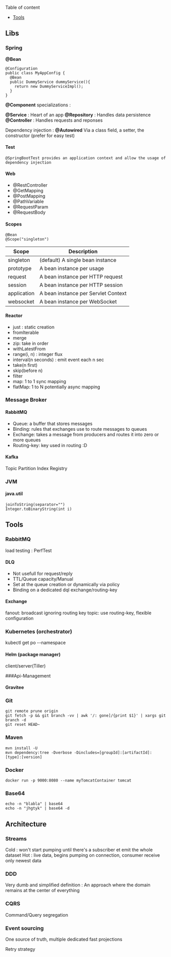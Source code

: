 
Table of content

- [Tools](#Tools)

## Libs

### Spring

**@Bean**

```
@Configuration
public class MyAppConfig {
  @Bean
  public DummyService dummyService(){
    return new DummyServiceImpl();
  }
}
```

**@Component**
specializations :

**@Service** : Heart of an app
**@Repository** : Handles data persistence
**@Controller** : Handles requests and reponses

Dependency injection : **@Autowired** Via a class field, a setter, the constructor (prefer for easy test)

#### Test

```
@SpringBootTest provides an application context and allow the usage of dependency injection
```

#### Web

* @RestController 
* @GetMapping 
* @PostMapping
* @PathVariable 
* @RequestParam 
* @RequestBody

#### Scopes

```
@Bean
@Scope("singleton")
```

Scope |	Description
----- |------------
singleton |	(default) A single bean instance
prototype |	A bean instance per usage
request |	A bean instance per HTTP request
session |	A bean instance per HTTP session
application |	A bean instance per Servlet Context
websocket |	A bean instance per WebSocket



#### Reactor


* just : static creation
* fromIterable
* merge 
* zip: take in order 
* withLatestFrom
* range(i, n) : integer flux
* interval(n seconds) : emit event each n sec
* take(n first)
* skip(before n)
* filter
* map: 1 to 1 sync mapping
* flatMap: 1 to N potentially async mapping


### Message Broker
#### RabbitMQ

* Queue: a buffer that stores messages
* Binding: rules that exchanges use to route messages to queues
* Exchange: takes a message from producers and routes it into zero or more queues
* Routing-key: key used in routing :D

#### Kafka

Topic
Partition
Index
Registry

### JVM

#### java.util

```
joinToString(separator="")
Integer.toBinaryString(int i)
```


## Tools

### RabbitMQ

load testing : PerfTest

#### DLQ
* Not usefull for request/reply
* TTL/Queue capacity/Manual
* Set at the queue creation or dynamically via policy
* Binding on a dedicated dql exchange/routing-key

#### Exchange
fanout: broadcast ignoring routing key
topic: use routing-key, flexible configuration  

### Kubernetes (orchestrator)

kubectl get po --namespace <nmsp>

#### Helm (package manager)

client/server(Tiller)

###Api-Management 
 
#### Gravitee

### Git

```
git remote prune origin
git fetch -p && git branch -vv | awk '/: gone]/{print $1}' | xargs git branch -d
git reset HEAD~
```
 
### Maven

```
mvn install -U
mvn dependency:tree -Dverbose -Dincludes=[groupId]:[artifactId]:[type]:[version]
```

### Docker

```
docker run -p 9000:8080 --name myTomcatContainer tomcat 
```

### Base64

```
echo -n "blabla" | base64
echo -n "jhgtyk" | base64 -d
```

## Architecture

### Streams

Cold : won't start pumping until there's a subscriber et emit the whole dataset
Hot : live data, begins pumping on connection, consumer receive only newest data

### DDD

Very dumb and simplified definition : An approach where the domain remains at the center of everything

### CQRS

Command/Query segregation

### Event sourcing

One source of truth, multiple dedicated fast projections

Retry strategy

